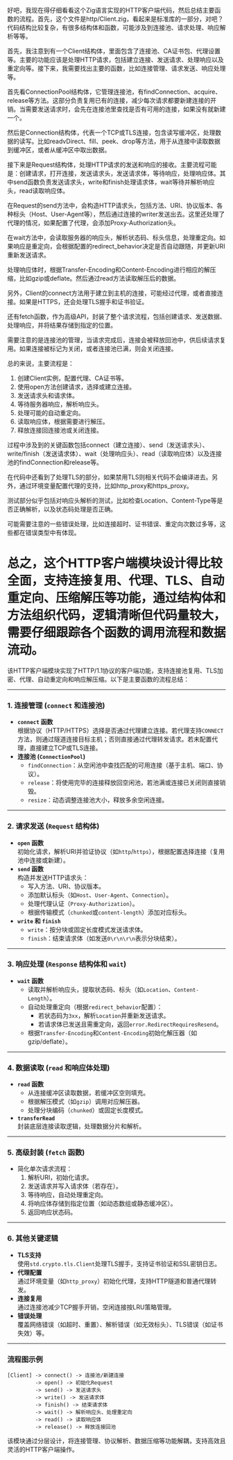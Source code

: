 好吧，我现在得仔细看看这个Zig语言实现的HTTP客户端代码，然后总结主要函数的流程。首先，这个文件是http/Client.zig，看起来是标准库的一部分，对吧？代码结构比较复杂，有很多结构体和函数，可能涉及到连接池、请求处理、响应解析等等。

首先，我注意到有一个Client结构体，里面包含了连接池、CA证书包、代理设置等。主要的功能应该是处理HTTP请求，包括建立连接、发送请求、处理响应以及重定向等。接下来，我需要找出主要的函数，比如连接管理、请求发送、响应处理等。

首先看ConnectionPool结构体，它管理连接池，有findConnection、acquire、release等方法。这部分负责复用已有的连接，减少每次请求都要新建连接的开销。当需要发送请求时，会先在连接池里查找是否有可用的连接，如果没有就新建一个。

然后是Connection结构体，代表一个TCP或TLS连接，包含读写缓冲区，处理数据的读写。比如readvDirect、fill、peek、drop等方法，用于从连接中读取数据到缓冲区，或者从缓冲区中取出数据。

接下来是Request结构体，处理HTTP请求的发送和响应的接收。主要流程可能是：创建请求，打开连接，发送请求头，发送请求体，等待响应，处理响应体。其中send函数负责发送请求头，write和finish处理请求体，wait等待并解析响应头，read读取响应体。

在Request的send方法中，会构造HTTP请求头，包括方法、URI、协议版本、各种标头（Host、User-Agent等），然后通过连接的writer发送出去。这里还处理了代理的情况，如果配置了代理，会添加Proxy-Authorization头。

在wait方法中，会读取服务器的响应头，解析状态码、标头信息，处理重定向。如果响应是重定向，会根据配置的redirect_behavior决定是否自动跟随，并更新URI重新发送请求。

处理响应体时，根据Transfer-Encoding和Content-Encoding进行相应的解压缩，比如gzip或deflate。然后通过read方法读取解压后的数据。

另外，Client的connect方法用于建立到主机的连接，可能经过代理，或者直接连接。如果是HTTPS，还会处理TLS握手和证书验证。

还有fetch函数，作为高级API，封装了整个请求流程，包括创建请求、发送数据、处理响应，并将结果存储到指定的位置。

需要注意的是连接池的管理，当请求完成后，连接会被释放回池中，供后续请求复用。如果连接被标记为关闭，或者连接池已满，则会关闭连接。

总的来说，主要流程是：

1. 创建Client实例，配置代理、CA证书等。
2. 使用open方法创建请求，选择或建立连接。
3. 发送请求头和请求体。
4. 等待服务器响应，解析响应头。
5. 处理可能的自动重定向。
6. 读取响应体，根据需要进行解压。
7. 释放连接回连接池或关闭连接。

过程中涉及到的关键函数包括connect（建立连接）、send（发送请求头）、write/finish（发送请求体）、wait（处理响应头）、read（读取响应体）以及连接池的findConnection和release等。

在代码中还看到了处理TLS的部分，如果禁用TLS则相关代码不会编译进去。另外，通过环境变量配置代理的支持，比如http_proxy和https_proxy。

测试部分似乎包括对响应头解析的测试，比如检查Location、Content-Type等是否正确解析，以及状态码处理是否正确。

可能需要注意的一些错误处理，比如连接超时、证书错误、重定向次数过多等，这些都在错误类型中有体现。

总之，这个HTTP客户端模块设计得比较全面，支持连接复用、代理、TLS、自动重定向、压缩解压等功能，通过结构体和方法组织代码，逻辑清晰但代码量较大，需要仔细跟踪各个函数的调用流程和数据流动。
================================================
该HTTP客户端模块实现了HTTP/1.1协议的客户端功能，支持连接池复用、TLS加密、代理、自动重定向和响应解压缩。以下是主要函数的流程总结：

---

### **1. 连接管理 (`connect` 和连接池)**
- **`connect` 函数**  
  根据协议（HTTP/HTTPS）选择是否通过代理建立连接。若代理支持`CONNECT`方法，则通过隧道连接目标主机；否则直接通过代理转发请求。若未配置代理，直接建立TCP或TLS连接。
- **连接池 (`ConnectionPool`)**  
  - `findConnection`：从空闲池中查找匹配的可用连接（基于主机、端口、协议）。
  - `release`：将使用完毕的连接释放回空闲池，若池满或连接已关闭则直接销毁。
  - `resize`：动态调整连接池大小，释放多余空闲连接。

---

### **2. 请求发送 (`Request` 结构体)**
- **`open` 函数**  
  初始化请求，解析URI并验证协议（如`http`/`https`），根据配置选择连接（复用池中连接或新建）。
- **`send` 函数**  
  构造并发送HTTP请求头：
  - 写入方法、URI、协议版本。
  - 添加默认标头（如`Host`、`User-Agent`、`Connection`）。
  - 处理代理认证（`Proxy-Authorization`）。
  - 根据传输模式（`chunked`或`content-length`）添加对应标头。
- **`write` 和 `finish`**  
  - `write`：按分块或固定长度模式发送请求体。
  - `finish`：结束请求体（如发送`0\r\n\r\n`表示分块结束）。

---

### **3. 响应处理 (`Response` 结构体和 `wait`)**
- **`wait` 函数**  
  - 读取并解析响应头，提取状态码、标头（如`Location`、`Content-Length`）。
  - 自动处理重定向（根据`redirect_behavior`配置）：
    - 若状态码为`3xx`，解析`Location`并重新发送请求。
    - 若请求体已发送且需重定向，返回`error.RedirectRequiresResend`。
  - 根据`Transfer-Encoding`和`Content-Encoding`初始化解压器（如gzip/deflate）。

---

### **4. 数据读取 (`read` 和响应体处理)**
- **`read` 函数**  
  - 从连接缓冲区读取数据，若缓冲区空则填充。
  - 根据解压模式（如`gzip`）调用对应解压器。
  - 处理分块编码（`chunked`）或固定长度模式。
- **`transferRead`**  
  封装底层连接读取逻辑，处理数据分片和解析。

---

### **5. 高级封装 (`fetch` 函数)**
- 简化单次请求流程：
  1. 解析URI，初始化请求。
  2. 发送请求并写入请求体（若存在）。
  3. 等待响应，自动处理重定向。
  4. 将响应体存储到指定位置（如动态数组或静态缓冲区）。
  5. 返回响应状态码。

---

### **6. 其他关键逻辑**
- **TLS支持**  
  使用`std.crypto.tls.Client`处理TLS握手，支持证书验证和SSL密钥日志。
- **代理配置**  
  通过环境变量（如`http_proxy`）初始化代理，支持HTTP隧道和普通代理转发。
- **连接复用**  
  通过连接池减少TCP握手开销，空闲连接按LRU策略管理。
- **错误处理**  
  覆盖网络错误（如超时、重置）、解析错误（如无效标头）、TLS错误（如证书失效）等。

---

### **流程图示例**
```
[Client] -> connect() -> 连接池/新建连接
         -> open() -> 初始化Request
         -> send() -> 发送请求头
         -> write() -> 发送请求体
         -> finish() -> 结束请求体
         -> wait() -> 解析响应头、处理重定向
         -> read() -> 读取响应体
         -> release() -> 释放连接回池
```

该模块通过分层设计，将连接管理、协议解析、数据压缩等功能解耦，支持高效且灵活的HTTP客户端操作。